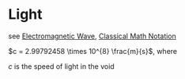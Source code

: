 # Light

see [Electromagnetic Wave](Electromagnetic%20Wave%209c989526af244e4f8d22ec72c535a026.md), [Classical Math Notation](../Tags%20b793d46ea133446daa88889450d15033/Classical%20Math%20Notation%20eb53679093ce497baa118d7bfde14d6c.md)

$c = 2.99792458 \times 10^{8} \frac{m}{s}$, where

$c$ is the speed of light in the void